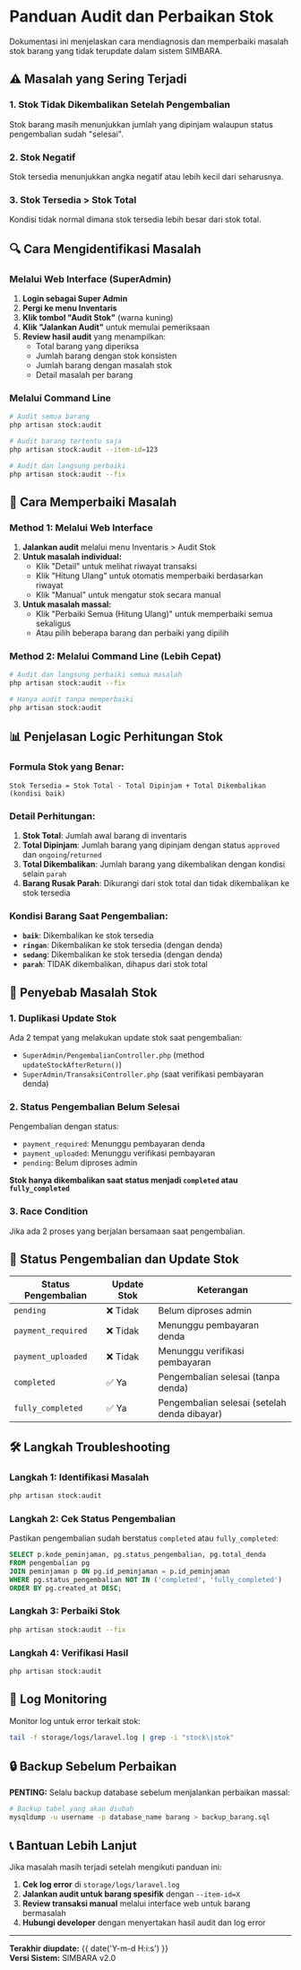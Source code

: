 # Panduan Audit dan Perbaikan Stok

Dokumentasi ini menjelaskan cara mendiagnosis dan memperbaiki masalah stok barang yang tidak terupdate dalam sistem SIMBARA.

## ⚠️ Masalah yang Sering Terjadi

### 1. **Stok Tidak Dikembalikan Setelah Pengembalian**
Stok barang masih menunjukkan jumlah yang dipinjam walaupun status pengembalian sudah "selesai".

### 2. **Stok Negatif**
Stok tersedia menunjukkan angka negatif atau lebih kecil dari seharusnya.

### 3. **Stok Tersedia > Stok Total**
Kondisi tidak normal dimana stok tersedia lebih besar dari stok total.

## 🔍 Cara Mengidentifikasi Masalah

### Melalui Web Interface (SuperAdmin)

1. **Login sebagai Super Admin**
2. **Pergi ke menu Inventaris**
3. **Klik tombol "Audit Stok"** (warna kuning)
4. **Klik "Jalankan Audit"** untuk memulai pemeriksaan
5. **Review hasil audit** yang menampilkan:
   - Total barang yang diperiksa
   - Jumlah barang dengan stok konsisten
   - Jumlah barang dengan masalah stok
   - Detail masalah per barang

### Melalui Command Line

```bash
# Audit semua barang
php artisan stock:audit

# Audit barang tertentu saja
php artisan stock:audit --item-id=123

# Audit dan langsung perbaiki
php artisan stock:audit --fix
```

## 🔧 Cara Memperbaiki Masalah

### Method 1: Melalui Web Interface

1. **Jalankan audit** melalui menu Inventaris > Audit Stok
2. **Untuk masalah individual:**
   - Klik "Detail" untuk melihat riwayat transaksi
   - Klik "Hitung Ulang" untuk otomatis memperbaiki berdasarkan riwayat
   - Klik "Manual" untuk mengatur stok secara manual
3. **Untuk masalah massal:**
   - Klik "Perbaiki Semua (Hitung Ulang)" untuk memperbaiki semua sekaligus
   - Atau pilih beberapa barang dan perbaiki yang dipilih

### Method 2: Melalui Command Line (Lebih Cepat)

```bash
# Audit dan langsung perbaiki semua masalah
php artisan stock:audit --fix

# Hanya audit tanpa memperbaiki
php artisan stock:audit
```

## 📊 Penjelasan Logic Perhitungan Stok

### Formula Stok yang Benar:
```
Stok Tersedia = Stok Total - Total Dipinjam + Total Dikembalikan (kondisi baik)
```

### Detail Perhitungan:
1. **Stok Total**: Jumlah awal barang di inventaris
2. **Total Dipinjam**: Jumlah barang yang dipinjam dengan status `approved` dan `ongoing`/`returned`
3. **Total Dikembalikan**: Jumlah barang yang dikembalikan dengan kondisi selain `parah`
4. **Barang Rusak Parah**: Dikurangi dari stok total dan tidak dikembalikan ke stok tersedia

### Kondisi Barang Saat Pengembalian:
- **`baik`**: Dikembalikan ke stok tersedia
- **`ringan`**: Dikembalikan ke stok tersedia (dengan denda)
- **`sedang`**: Dikembalikan ke stok tersedia (dengan denda)
- **`parah`**: TIDAK dikembalikan, dihapus dari stok total

## 🚨 Penyebab Masalah Stok

### 1. **Duplikasi Update Stok**
Ada 2 tempat yang melakukan update stok saat pengembalian:
- `SuperAdmin/PengembalianController.php` (method `updateStockAfterReturn()`)
- `SuperAdmin/TransaksiController.php` (saat verifikasi pembayaran denda)

### 2. **Status Pengembalian Belum Selesai**
Pengembalian dengan status:
- `payment_required`: Menunggu pembayaran denda
- `payment_uploaded`: Menunggu verifikasi pembayaran
- `pending`: Belum diproses admin

**Stok hanya dikembalikan saat status menjadi `completed` atau `fully_completed`**

### 3. **Race Condition**
Jika ada 2 proses yang berjalan bersamaan saat pengembalian.

## 🔄 Status Pengembalian dan Update Stok

| Status Pengembalian | Update Stok | Keterangan |
|-------------------|-------------|------------|
| `pending` | ❌ Tidak | Belum diproses admin |
| `payment_required` | ❌ Tidak | Menunggu pembayaran denda |
| `payment_uploaded` | ❌ Tidak | Menunggu verifikasi pembayaran |
| `completed` | ✅ Ya | Pengembalian selesai (tanpa denda) |
| `fully_completed` | ✅ Ya | Pengembalian selesai (setelah denda dibayar) |

## 🛠️ Langkah Troubleshooting

### Langkah 1: Identifikasi Masalah
```bash
php artisan stock:audit
```

### Langkah 2: Cek Status Pengembalian
Pastikan pengembalian sudah berstatus `completed` atau `fully_completed`:
```sql
SELECT p.kode_peminjaman, pg.status_pengembalian, pg.total_denda
FROM pengembalian pg 
JOIN peminjaman p ON pg.id_peminjaman = p.id_peminjaman 
WHERE pg.status_pengembalian NOT IN ('completed', 'fully_completed')
ORDER BY pg.created_at DESC;
```

### Langkah 3: Perbaiki Stok
```bash
php artisan stock:audit --fix
```

### Langkah 4: Verifikasi Hasil
```bash
php artisan stock:audit
```

## 📝 Log Monitoring

Monitor log untuk error terkait stok:
```bash
tail -f storage/logs/laravel.log | grep -i "stock\|stok"
```

## 🔒 Backup Sebelum Perbaikan

**PENTING:** Selalu backup database sebelum menjalankan perbaikan massal:

```bash
# Backup tabel yang akan diubah
mysqldump -u username -p database_name barang > backup_barang.sql
```

## 📞 Bantuan Lebih Lanjut

Jika masalah masih terjadi setelah mengikuti panduan ini:

1. **Cek log error** di `storage/logs/laravel.log`
2. **Jalankan audit untuk barang spesifik** dengan `--item-id=X`
3. **Review transaksi manual** melalui interface web untuk barang bermasalah
4. **Hubungi developer** dengan menyertakan hasil audit dan log error

---

**Terakhir diupdate:** {{ date('Y-m-d H:i:s') }}  
**Versi Sistem:** SIMBARA v2.0 